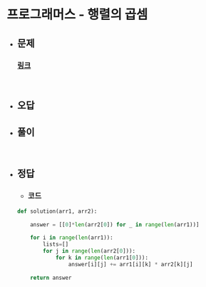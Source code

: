 # 프로그래머스 - 행렬의 곱셈

- ## 문제
    ### [링크](https://school.programmers.co.kr/learn/courses/30/lessons/10814)



<br>

- ## 오답


- ## 풀이


<br>


- ## 정답


   - ### 코드
    ```python
    def solution(arr1, arr2):
        
        answer = [[0]*len(arr2[0]) for _ in range(len(arr1))]
        
        for i in range(len(arr1)):
            lists=[]
            for j in range(len(arr2[0])):
                for k in range(len(arr1[0])):
                    answer[i][j] += arr1[i][k] * arr2[k][j]
        
        return answer
